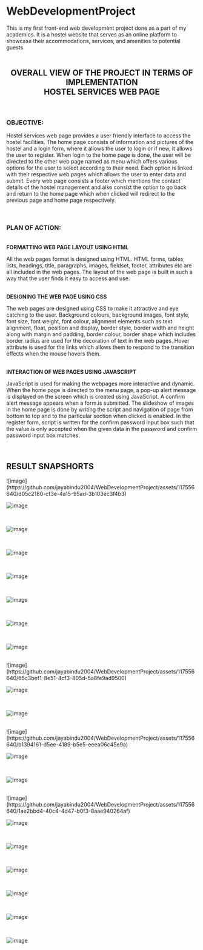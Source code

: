 <h1> WebDevelopmentProject</h1>
This is my first front-end web development project done as a part of my academics. It is a hostel website that serves as an online platform to showcase their accommodations, services, and amenities to potential guests.<br><br>
<center>
<h2>OVERALL VIEW OF THE PROJECT IN TERMS OF IMPLEMENTATION<br>
HOSTEL SERVICES WEB PAGE
</h1></center>
<br>
<h3> OBJECTIVE:</h3>
<p>
  Hostel services web page provides a user friendly interface to access the hostel facilities. The home page consists of information and pictures of the hostel and a login form, where it allows the user to login or if new, it allows the user to register. When login to the home page is done, the user will be directed to the other web page named as menu which offers various options for the user to select according to their need. Each option is linked with their respective web pages which allows the user to enter data and submit. Every web page consists a footer which mentions the contact details of the hostel management and also consist the option to go back and return to the home page which when clicked will redirect to the previous page and home page respectively.
</p>
<br>
<h3> PLAN OF ACTION:</h3><br>
<b>	FORMATTING WEB PAGE LAYOUT USING HTML</b><br>
<p>All the web pages format is designed using HTML. HTML forms, tables, lists, headings, title, paragraphs, images, fieldset, footer, attributes etc are all included in the web pages. The layout of the web page is built in such a way that the user finds it easy to access and use.</p>
<br>
<b> DESIGNING THE WEB PAGE USING CSS</b>
<br>
<p>The web pages are designed using CSS to make it attractive and eye catching to the user. Background colours, background images, font style, font size, font weight, font colour, alignment elements such as text alignment, float, position and display, border style, border width and height along with margin and padding, border colour, border shape which includes border radius are used for the decoration of text in the web pages. Hover attribute is used for the links which allows them to respond to the transition effects when the mouse hovers them. </p><br>
<b>	INTERACTION OF WEB PAGES USING JAVASCRIPT</b><br>
<p>JavaScript is used for making the webpages more interactive and dynamic. When the home page is directed to the menu page, a pop-up alert message is displayed on the screen which is created using JavaScript. A confirm alert message appears when a form.is submitted. The slideshow of images in the home page is done by writing the script and navigation of page from bottom to top and to the particular section when clicked is enabled. In the register form, script is written for the confirm password input box such that the value is only accepted when the given data in the password and confirm password input box matches.
  
</p>



<br>

<h2>RESULT SNAPSHORTS</h2>
![image](https://github.com/jayabindu2004/WebDevelopmentProject/assets/117556640/d05c2180-cf3e-4a15-95ad-3b103ec3f4b3)


<br>



![image](https://github.com/jayabindu2004/WebDevelopmentProject/assets/117556640/ccf9e3de-52c1-4d7b-813d-0c671e22cd9d)


<br>


![image](https://github.com/jayabindu2004/WebDevelopmentProject/assets/117556640/ee0c2926-2ca1-4cfe-8ee2-45ec45b11770)


<br>


![image](https://github.com/jayabindu2004/WebDevelopmentProject/assets/117556640/ff6e63a4-6e3f-4940-8b52-79c82030620b)

<br>


![image](https://github.com/jayabindu2004/WebDevelopmentProject/assets/117556640/4f2c3eca-2e42-4dc6-b367-7873d1e37709)



<br>


![image](https://github.com/jayabindu2004/WebDevelopmentProject/assets/117556640/cb883812-b0d5-4199-bac6-1ac53229d428)



<br>


![image](https://github.com/jayabindu2004/WebDevelopmentProject/assets/117556640/6d6ce6b4-f635-43e9-984f-e11305435b83)



<br>


![image](https://github.com/jayabindu2004/WebDevelopmentProject/assets/117556640/398c8fcd-b962-43d0-b705-fb960783287d)



<br>
![image](https://github.com/jayabindu2004/WebDevelopmentProject/assets/117556640/65c3bef1-8e51-4cf3-805d-5a8fe9ad9500)

<br>


![image](https://github.com/jayabindu2004/WebDevelopmentProject/assets/117556640/43dd9355-84e6-4398-9b59-35fe33c9a3da)



<br>



![image](https://github.com/jayabindu2004/WebDevelopmentProject/assets/117556640/d54f62e3-7e55-4692-b5d5-774d78b6b6ac)



<br>
![image](https://github.com/jayabindu2004/WebDevelopmentProject/assets/117556640/b1394161-d5ee-4189-b5e5-eeea06c45e9a)

<br>


![image](https://github.com/jayabindu2004/WebDevelopmentProject/assets/117556640/f35c4983-6a82-421e-88bf-6d49620a60ba)



<br>



![image](https://github.com/jayabindu2004/WebDevelopmentProject/assets/117556640/f6008fbb-9d14-475b-9880-059953061481)



<br>
![image](https://github.com/jayabindu2004/WebDevelopmentProject/assets/117556640/1ae2bbd4-40c4-4d47-b0f3-8aae940264af)

<br>



![image](https://github.com/jayabindu2004/WebDevelopmentProject/assets/117556640/f75108df-2e3f-46fa-8feb-d339562e4f74)



<br>



![image](https://github.com/jayabindu2004/WebDevelopmentProject/assets/117556640/00f2ea08-2b0a-445a-872a-6daf7556d4a8)



<br>



![image](https://github.com/jayabindu2004/WebDevelopmentProject/assets/117556640/ddaa1495-dd26-4af1-bdde-addb183834ce)



<br>


![image](https://github.com/jayabindu2004/WebDevelopmentProject/assets/117556640/6089ebc0-28ab-44fe-8e98-919a6f5d9322)



<br>




![image](https://github.com/jayabindu2004/WebDevelopmentProject/assets/117556640/f30791ae-0a81-46a7-8798-5282135696ad)


<br>


![image](https://github.com/jayabindu2004/WebDevelopmentProject/assets/117556640/a2773765-26b8-4926-a369-cb2f103b0d31)


<br>




